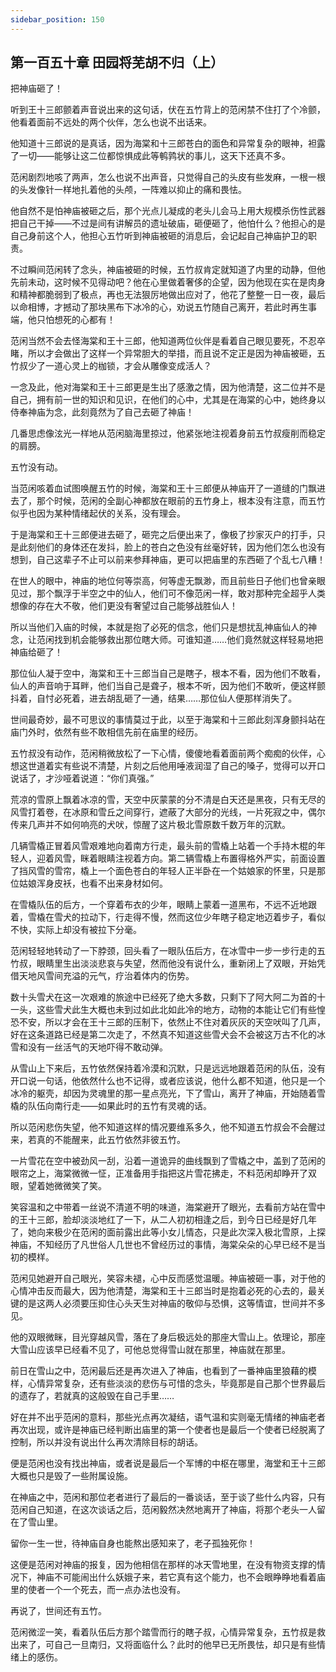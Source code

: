 ```yaml
---
sidebar_position: 150
---
```


## 第一百五十章 **田园将芜胡不归（上）**

把神庙砸了！

听到王十三郎颤着声音说出来的这句话，伏在五竹背上的范闲禁不住打了个冷颤，他看着面前不远处的两个伙伴，怎么也说不出话来。

他知道十三郎说的是真话，因为海棠和十三郎苍白的面色和异常复杂的眼神，袒露了一切——能够让这二位都惊惧成此等鹌鹑状的事儿，这天下还真不多。

范闲剧烈地咳了两声，怎么也说不出声音，只觉得自己的头皮有些发麻，一根一根的头发像针一样地扎着他的头颅，一阵难以抑止的痛和畏怯。

他自然不是怕神庙被砸之后，那个光点儿凝成的老头儿会马上用大规模杀伤性武器把自己干掉——不过是间有讲解员的遗址破庙，砸便砸了，他怕什么？他担心的是自己身前这个人，他担心五竹听到神庙被砸的消息后，会记起自己神庙护卫的职责。

不过瞬间范闲转了念头，神庙被砸的时候，五竹叔肯定就知道了内里的动静，但他先前未动，这时候不见得动吧？他在心里做着奢侈的企望，因为他现在实在是肉身和精神都脆弱到了极点，再也无法狠厉地做出应对了，他花了整整一日一夜，最后以命相博，才撼动了那块黑布下冰冷的心，劝说五竹随自己离开，若此时再生事端，他只怕想死的心都有！

范闲当然不会去怪海棠和王十三郎，他知道两位伙伴是看着自己眼见要死，不忍卒睹，所以才会做出了这样一个异常胆大的举措，而且说不定正是因为神庙被砸，五竹叔少了一道心灵上的枷锁，才会从雕像变成活人？

一念及此，他对海棠和王十三郎更是生出了感激之情，因为他清楚，这二位并不是自己，拥有前一世的知识和见识，在他们的心中，尤其是在海棠的心中，她终身以侍奉神庙为念，此刻竟然为了自己去砸了神庙！

几番思虑像泫光一样地从范闲脑海里掠过，他紧张地注视着身前五竹叔瘦削而稳定的肩膀。

五竹没有动。

当范闲咳着血试图唤醒五竹的时候，海棠和王十三郎便从神庙开了一道缝的门飘进去了，那个时候，范闲的全副心神都放在眼前的五竹身上，根本没有注意，而五竹似乎也因为某种情绪起伏的关系，没有理会。

于是海棠和王十三郎便进去砸了，砸完之后便出来了，像极了抄家灭户的打手，只是此刻他们的身体还在发抖，脸上的苍白之色没有丝毫好转，因为他们怎么也没有想到，自己这辈子不止可以前来参拜神庙，更可以把庙里的东西砸了个乱七八糟！

在世人的眼中，神庙的地位何等崇高，何等虚无飘渺，而且前些日子他们也曾亲眼见过，那个飘浮于半空之中的仙人，他们可不像范闲一样，敢对那种完全超乎人类想像的存在大不敬，他们更没有奢望过自己能够战胜仙人！

所以当他们入庙的时候，本就是抱了必死的信念，他们只是想扰乱神庙仙人的神念，让范闲找到机会能够救出那位瞎大师。可谁知道……他们竟然就这样轻易地把神庙给砸了！

那位仙人凝于空中，海棠和王十三郎当自己是瞎子，根本不看，因为他们不敢看，仙人的声音响于耳畔，他们当自己是聋子，根本不听，因为他们不敢听，便这样颤抖着，自忖必死着，进去胡乱砸了一通，结果……那位仙人便那样消失了。

世间最奇妙，最不可思议的事情莫过于此，以至于海棠和十三郎此刻浑身颤抖站在庙门外时，依然有些不敢相信先前在庙里的经历。

五竹叔没有动作，范闲稍微放松了一下心情，傻傻地看着面前两个痴痴的伙伴，心想这世道着实有些说不清楚，片刻之后他用唾液润湿了自己的嗓子，觉得可以开口说话了，才沙哑着说道：“你们真强。”

荒凉的雪原上飘着冰凉的雪，天空中灰蒙蒙的分不清是白天还是黑夜，只有无尽的风雪打着卷，在冰原和雪丘之间穿行，遮蔽了大部分的光线，一片死寂之中，偶尔传来几声并不如何响亮的犬吠，惊醒了这片极北雪原数千数万年的沉默。

几辆雪橇正冒着风雪艰难地向着南方行走，最头前的雪橇上站着一个手持木棍的年轻人，迎着风雪，眯着眼睛注视着方向。第二辆雪橇上布置得格外严实，前面设置了挡风雪的雪帘，橇上一个面色苍白的年轻人正半卧在一个姑娘家的怀里，只是那位姑娘浑身皮袄，也看不出来身材如何。

在雪橇队伍的后方，一个穿着布衣的少年，眼睛上蒙着一道黑布，不远不近地跟着，雪橇在雪犬的拉动下，行走得不慢，然而这位少年瞎子稳定地迈着步子，看似不快，实际上却没有被拉下分毫。

范闲轻轻地转动了一下脖颈，回头看了一眼队伍后方，在冰雪中一步一步行走的五竹叔，眼睛里生出淡淡悲哀与失望，然而他没有说什么，重新闭上了双眼，开始凭借天地风雪间充溢的元气，疗治着体内的伤势。

数十头雪犬在这一次艰难的旅途中已经死了绝大多数，只剩下了阿大阿二为首的十一头，这些雪犬此生大概也未到过如此北如此冷的地方，动物的本能让它们有些惶恐不安，所以才会在王十三郎的压制下，依然止不住对着灰灰的天空吠叫了几声，好在这条道路已经是第二次走了，不然真不知道这些雪犬会不会被这万古不化的冰雪和没有一丝活气的天地吓得不敢动弹。

从雪山上下来后，五竹依然保持着冷漠和沉默，只是远远地跟着范闲的队伍，没有开口说一句话，他依然什么也不记得，或者应该说，他什么都不知道，他只是一个冰冷的躯壳，却因为灵魂里的那一星点亮光，下了雪山，离开了神庙，开始随着雪橇的队伍向南行走——如果此时的五竹有灵魂的话。

所以范闲悲伤失望，他不知道这样的情况要维系多久，他不知道五竹叔会不会醒过来，若真的不能醒来，此五竹依然非彼五竹。

一片雪花在空中被劲风一刮，沿着一道诡异的曲线飘到了雪橇之中，盖到了范闲的眼帘之上，海棠微微一怔，正准备用手指把这片雪花拂走，不料范闲却睁开了双眼，望着她微微笑了笑。

笑容温和之中带着一丝说不清道不明的味道，海棠避开了眼光，去看前方站在雪中的王十三郎，脸却淡淡地红了一下，从二人初初相逢之后，到今日已经是好几年了，她向来极少在范闲的面前露出此等小女儿情态，只是此次深入极北雪原，上探神庙，不知经历了凡世俗人几世也不曾经历过的事情，海棠朵朵的心早已经不是当初的模样。

范闲见她避开自己眼光，笑容未褪，心中反而感觉温暖。神庙被砸一事，对于他的心情冲击反而最大，因为他清楚，海棠和王十三郎当时是抱着必死的心去的，最关键的是这两人必须要压抑住心头天生对神庙的敬仰与恐惧，这等情谊，世间并不多见。

他的双眼微眯，目光穿越风雪，落在了身后极远处的那座大雪山上。依理论，那座大雪山应该早已经看不见了，可他总觉得雪山就在那里，神庙就在那里。

前日在雪山之中，范闲最后还是再次进入了神庙，也看到了一番神庙里狼藉的模样，心情异常复杂，还有些淡淡的悲伤与可惜的念头，毕竟那是自己那个世界最后的遗存了，若就真的这般毁在自己手里……

好在并不出乎范闲的意料，那些光点再次凝结，语气温和实则毫无情绪的神庙老者再次出现，或许是神庙已经判断出庙里的第一个使者也是最后一个使者已经脱离了控制，所以并没有说出什么再次清除目标的胡话。

便是范闲也没有找出神庙，或者说是最后一个军博的中枢在哪里，海堂和王十三郎大概也只是毁了一些附属设施。

在神庙之中，范闲和那位老者进行了最后的一番谈话，至于谈了些什么内容，只有范闲自己知道，在这次谈话之后，范闲毅然决然地离开了神庙，将那个老头一人留在了雪山里。

留你一生一世，待神庙自身也能熬出感知来了，老子孤独死你！

这便是范闲对神庙的报复，因为他相信在那样的冰天雪地里，在没有物资支撑的情况下，神庙不可能闹出什么妖娥子来，若它真有这个能力，也不会眼睁睁地看着庙里的使者一个一个死去，而一点办法也没有。

再说了，世间还有五竹。

范闲微涩一笑，看着队伍后方那个踏雪而行的瞎子叔，心情异常复杂，五竹叔是救出来了，可自己一旦南归，又将面临什么？此时的他早已无所畏怯，却只是有些情绪上的感伤。

